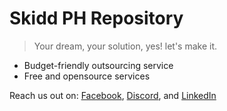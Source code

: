 # Skidd PH Repository

> Your dream, your solution, yes! let's make it.

 - Budget-friendly outsourcing service 
 - Free and opensource services

Reach us out on: [Facebook](https://facebook.com/skiddph), [Discord](https://discord.gg/ugSanJu5BJ), and [LinkedIn](https://www.linkedin.com/company/skiddph)
